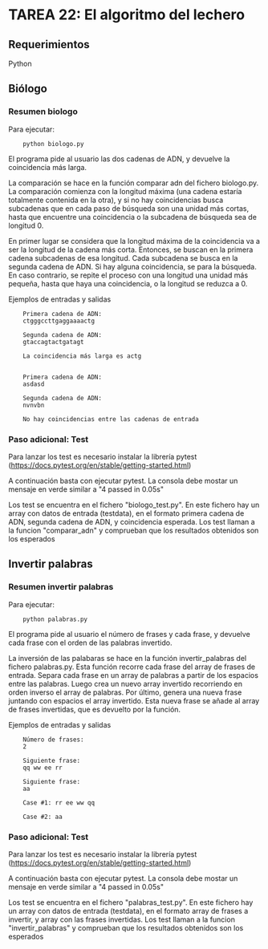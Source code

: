 # TAREA 22: El algoritmo del lechero

## Requerimientos

Python

## Biólogo

### Resumen biologo

Para ejecutar:

        python biologo.py

El programa pide al usuario las dos cadenas de ADN, y devuelve la coincidencia más larga.

La comparación se hace en la función comparar adn del fichero biologo.py. La comparación comienza con la longitud máxima (una cadena estaría totalmente contenida en la otra), y si no hay coincidencias busca subcadenas que en cada paso de búsqueda son una unidad más cortas, hasta que encuentre una coincidencia o la subcadena de búsqueda sea de longitud 0.

En primer lugar se considera que la longitud máxima de la coincidencia va a ser la longitud de la cadena más corta. Entonces, se buscan en la primera cadena subcadenas de esa longitud. Cada subcadena se busca en la segunda cadena de ADN. Si hay alguna coincidencia, se para la búsqueda. En caso contrario, se repite el proceso con una longitud una unidad más pequeña, hasta que haya una coincidencia, o la longitud se reduzca a 0.

Ejemplos de entradas y salidas

        Primera cadena de ADN:
        ctgggccttgaggaaaactg

        Segunda cadena de ADN:
        gtaccagtactgatagt

        La coincidencia más larga es actg


        Primera cadena de ADN:
        asdasd

        Segunda cadena de ADN:
        nvnvbn

        No hay coincidencias entre las cadenas de entrada

### Paso adicional: Test

Para lanzar los test es necesario instalar la librería pytest (https://docs.pytest.org/en/stable/getting-started.html)

A continuación basta con ejecutar pytest. La consola debe mostar un mensaje en verde similar a "4 passed in 0.05s"

Los test se encuentra en el fichero "biologo_test.py". En este fichero hay un array con datos de entrada (testdata), en el formato primera cadena de ADN, segunda cadena de ADN, y coincidencia esperada. Los test llaman a la funcion "comparar_adn" y comprueban que los resultados obtenidos son los esperados

## Invertir palabras

### Resumen invertir palabras

Para ejecutar:

        python palabras.py

El programa pide al usuario el número de frases y cada frase, y devuelve cada frase con el orden de las palabras invertido.

La inversión de las palabaras se hace en la función invertir_palabras del fichero palabras.py. Esta función recorre cada frase del array de frases de entrada. Separa cada frase en un array de palabras a partir de los espacios entre las palabras. Luego crea un nuevo array invertido recorriendo en orden inverso el array de palabras. Por último, genera una nueva frase juntando con espacios el array invertido. Esta nueva frase se añade al array de frases invertidas, que es devuelto por la función.

Ejemplos de entradas y salidas

        Número de frases:
        2

        Siguiente frase:
        qq ww ee rr

        Siguiente frase:
        aa

        Case #1: rr ee ww qq

        Case #2: aa

### Paso adicional: Test

Para lanzar los test es necesario instalar la librería pytest (https://docs.pytest.org/en/stable/getting-started.html)

A continuación basta con ejecutar pytest. La consola debe mostar un mensaje en verde similar a "4 passed in 0.05s"

Los test se encuentra en el fichero "palabras_test.py". En este fichero hay un array con datos de entrada (testdata), en el formato array de frases a invertir, y array con las frases invertidas. Los test llaman a la funcion "invertir_palabras" y comprueban que los resultados obtenidos son los esperados
